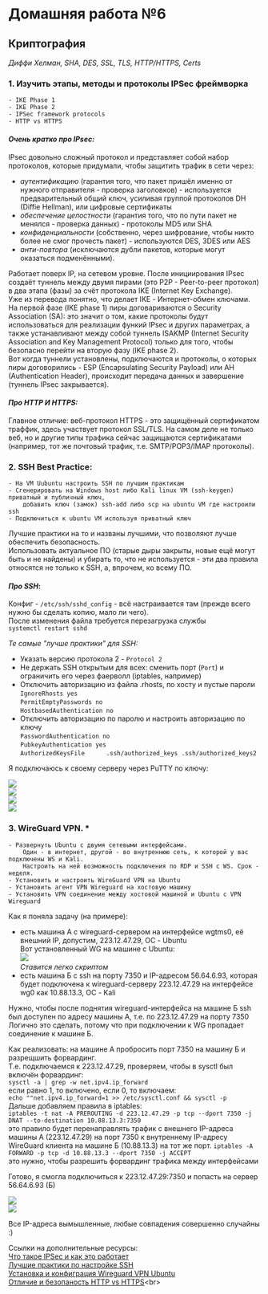 # Домашняя работа №6

## Криптография
_Диффи Хелман, SHA, DES, SSL, TLS, HTTP/HTTPS, Certs_

### 1. Изучить этапы, методы и протоколы IPSec фреймворка
    - IKE Phase 1
    - IKE Phase 2
    - IPSec framework protocols
    - HTTP vs HTTPS

#### _Очень кратко про IPsec:_

IPsec довольно сложный протокол и представляет собой набор протоколов, которые придумали, чтобы защитить трафик в сети через:
- _аутентификацию_ (гарантия того, что пакет пришёл именно от нужного отправителя - проверка заголовков) - используется предварительный общий ключ, усиливая группой протоколов DH (Diffie Hellman), или цифровые сертификаты
- _обеспечение целостности_ (гарантия того, что по пути пакет не менялся - проверка данных) - протоколы MD5 или SHA
- _конфиденциальности_ (собственно, через шифрование, чтобы никто более не смог прочесть пакет) - используются DES, 3DES или AES
- _анти-повтора_ (исключаются дубли пакетов, которые могут оказаться подменёнными).<br>

Работает поверх IP, на сетевом уровне. После инициирования IPsec создаёт туннель между двумя пирами (это P2P - Peer-to-peer протокол) в два этапа (фазы) за счёт протокола IKE (Internet Key Exchange). <br>
Уже из перевода понятно, что делает IKE - Интернет-обмен ключами.<br>
На первой фазе (IKE phase 1) пиры договариваются о Security Association (SA): это значит о том, какие протоколы будут использоваться для реализации функий IPsec и других параметрах, а также устанавливают между собой туннель ISAKMP (Internet Security Association and Key Management Protocol) только для того, чтобы безопасно перейти на вторую фазу (IKE phase 2).<br>
Вот когда туннели установлены, подключаются и протоколы, о которых пиры договорились - ESP (Encapsulating Security Payload) или AH (Authentication Header), происходит передача данных и завершение (туннель IPsec закрывается).

#### _Про HTTP И HTTPS:_

Главное отличие: веб-протокол HTTPS - это защищённый сертификатом траффик, здесь участвует протокол SSL/TLS. На самом деле не только веб, но и другие типы трафика сейчас защищаются сертификатами (например, тот же почтовый трафик, т.е. SMTP/POP3/IMAP протоколы).
    
### 2. SSH Best Practice:
    - На VM Uubuntu настроить SSH по лучшим практикам
    - Сгенерировать на Windows host либо Kali linux VM (ssh-keygen) приватный и публичный ключ,
        добавить ключ (замок) ssh-add либо scp на ubuntu VM где настроили ssh
    - Подключиться к ubuntu VM используя приватный ключ

Лучшие практики на то и названы лучшими, что позволяют лучше обеспечить безопасность.<br>
Использовать актуальное ПО (старые дыры закрыты, новые ещё могут быть и не найдены) и убирать то, что не используется - эти два правила относятся не только к SSH, а, впрочем, ко всему ПО.<br>
#### _Про SSH_:<br>
Конфиг - ```/etc/ssh/sshd_config``` - всё настраивается там (прежде всего нужно бы сделать копию, мало ли чего).<br>
После изменения файла требуется перезагрузка службы<br>
```systemctl restart sshd```

_Те самые "лучше практики" для SSH:_<br>
- Указать версию протокола 2 - ```Protocol 2```
- Не держать SSH открытым для всех: сменить порт (```Port```) и ограничить его через фаерволл (iptables, например)
- Отключить авторизацию из файла .rhosts, по хосту и пустые пароли<br>
```IgnoreRhosts yes```<br>
```PermitEmptyPasswords no```<br>
```HostbasedAuthentication no```<br>
- Отключить авторизацию по паролю и настроить авторизацию по ключу<br>
```PasswordAuthentication no```<br>
```PubkeyAuthentication yes```<br>
```AuthorizedKeysFile      .ssh/authorized_keys .ssh/authorized_keys2```<br>

Я подключаюсь к своему серверу через PuTTY по ключу:

![](pics/ssh-4.png)<br>
![](pics/ssh-1.png)<br>
![](pics/ssh-2.png)<br>
![](pics/ssh-3.png)<br>
   

### 3. WireGuard VPN. *
    - Развернуть Ubuntu с двумя сетевыми интерфейсами.
        Один - в интернет, другой - во внутреннюю сеть, к которой у вас подключены WS и Kali.
        Настроить на ней возможность подключения по RDP и SSH c WS. Срок - неделя. 
    - Установить и настроить WireGuard VPN на Ubuntu
    - Установить агент VPN Wireguard на хостовую машину 
    - Установить VPN соединение между хостовой машиной и Ubuntu с VPN Wireguard  

Как я поняла задачу (на примере):<br>
- есть машина А с wireguard-сервером на интерфейсе wgtms0, её внешний IP, допустим, 223.12.47.29, ОС - Ubuntu<br>
Вот установленный WG на машине с Ubuntu:<br>
![](pics/WG_on_ubuntu.png)<br>
_Ставится легко скриптом_<br>
- есть машина Б с ssh на порту 7350 и IP-адресом 56.64.6.93, которая будет подключена к wireguard-серверу 223.12.47.29 на интерфейсе wg0 как 10.88.13.3, ОС - Kali

Нужно, чтобы после поднятия wireguard-интерфейса на машине Б ssh был доступен по адресу машины А, т.е. по 223.12.47.29 на порту 7350<br>
Логично это сделать, потому что при подключении к WG пропадает соединение к машине Б.

Как реализовать: на машине А пробросить порт 7350 на машину Б и разрещшить форвардинг.<br>
Т.е. подключаемся к 223.12.47.29, проверяем, чтобы в sysctl был включён форвардинг:<br>
```sysctl -a | grep -w net.ipv4.ip_forward```<br>
если равно 1, то включено, если 0, то включаем:<br>
```echo ""net.ipv4.ip_forward=1 >> /etc/sysctl.conf && sysctl -p```<br>
Дальше добавляем правила в iptables:<br>
```iptables -t nat -A PREROUTING -d 223.12.47.29 -p tcp --dport 7350 -j DNAT --to-destination 10.88.13.3:7350```<br>
это правило будет перенаправлять трафик с внешнего IP-адреса машины А (223.12.47.29) на порт 7350 к внутреннему IP-адресу WireGuard клиента на машине Б (10.88.13.3) на тот же порт.
```iptables -A FORWARD -p tcp -d 10.88.13.3 --dport 7350 -j ACCEPT```<br>
это нужно, чтобы разрешить форвардинг трафика между интерфейсами<br>

Готово, я смогла подключиться к 223.12.47.29:7350 и попасть на сервер 56.64.6.93 (Б)

![](pics/WG_connected.png)<br>
![](pics/WG_ssh.png)

Все IP-адреса вымышленные, любые совпадения совершенно случайны :)

Ссылки на дополнительные ресурсы:<br>
      [Что такое IPSec и как это работает](https://networklessons.com/cisco/ccie-routing-switching/ipsec-internet-protocol-security)<br>
      [Лучшие практики по настройке SSH](https://wiki.merionet.ru/articles/luchshie-praktiki-po-zashhite-ssh-podklyucheniya)<br>
      [Установка и конфиграция Wireguard VPN Ubuntu](https://habr.com/ru/sandbox/189100/)<br>
      [Отличие и безопаность HTTP vs HTTPS](https://www.cloudflare.com/learning/ssl/why-is-http-not-secure/#:~:text=The%20only%20difference%20between%20the,far%20more%20secure%20than%20HTTP.)<br>

